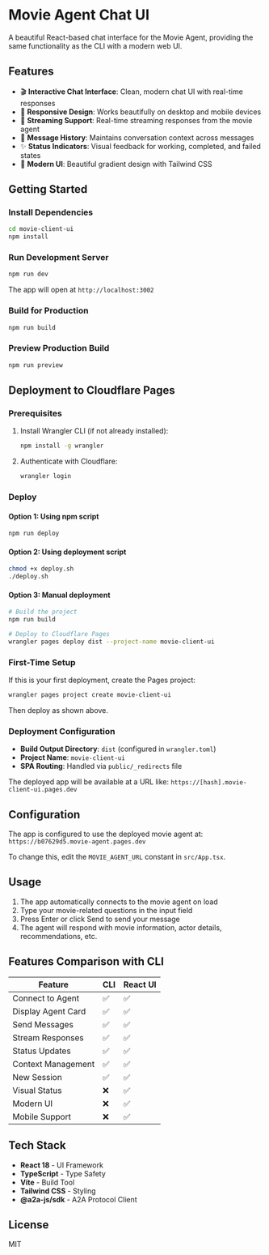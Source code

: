 # Movie Agent Chat UI

A beautiful React-based chat interface for the Movie Agent, providing the same functionality as the CLI with a modern web UI.

## Features

- 🎬 **Interactive Chat Interface**: Clean, modern chat UI with real-time responses
- 📱 **Responsive Design**: Works beautifully on desktop and mobile devices
- 🚀 **Streaming Support**: Real-time streaming responses from the movie agent
- 💬 **Message History**: Maintains conversation context across messages
- ✨ **Status Indicators**: Visual feedback for working, completed, and failed states
- 🎨 **Modern UI**: Beautiful gradient design with Tailwind CSS

## Getting Started

### Install Dependencies

```bash
cd movie-client-ui
npm install
```

### Run Development Server

```bash
npm run dev
```

The app will open at `http://localhost:3002`

### Build for Production

```bash
npm run build
```

### Preview Production Build

```bash
npm run preview
```

## Deployment to Cloudflare Pages

### Prerequisites

1. Install Wrangler CLI (if not already installed):
   ```bash
   npm install -g wrangler
   ```

2. Authenticate with Cloudflare:
   ```bash
   wrangler login
   ```

### Deploy

#### Option 1: Using npm script

```bash
npm run deploy
```

#### Option 2: Using deployment script

```bash
chmod +x deploy.sh
./deploy.sh
```

#### Option 3: Manual deployment

```bash
# Build the project
npm run build

# Deploy to Cloudflare Pages
wrangler pages deploy dist --project-name movie-client-ui
```

### First-Time Setup

If this is your first deployment, create the Pages project:

```bash
wrangler pages project create movie-client-ui
```

Then deploy as shown above.

### Deployment Configuration

- **Build Output Directory**: `dist` (configured in `wrangler.toml`)
- **Project Name**: `movie-client-ui`
- **SPA Routing**: Handled via `public/_redirects` file

The deployed app will be available at a URL like:
`https://[hash].movie-client-ui.pages.dev`

## Configuration

The app is configured to use the deployed movie agent at:
`https://b07629d5.movie-agent.pages.dev`

To change this, edit the `MOVIE_AGENT_URL` constant in `src/App.tsx`.

## Usage

1. The app automatically connects to the movie agent on load
2. Type your movie-related questions in the input field
3. Press Enter or click Send to send your message
4. The agent will respond with movie information, actor details, recommendations, etc.

## Features Comparison with CLI

| Feature | CLI | React UI |
|---------|-----|----------|
| Connect to Agent | ✅ | ✅ |
| Display Agent Card | ✅ | ✅ |
| Send Messages | ✅ | ✅ |
| Stream Responses | ✅ | ✅ |
| Status Updates | ✅ | ✅ |
| Context Management | ✅ | ✅ |
| New Session | ✅ | ✅ |
| Visual Status | ❌ | ✅ |
| Modern UI | ❌ | ✅ |
| Mobile Support | ❌ | ✅ |

## Tech Stack

- **React 18** - UI Framework
- **TypeScript** - Type Safety
- **Vite** - Build Tool
- **Tailwind CSS** - Styling
- **@a2a-js/sdk** - A2A Protocol Client

## License

MIT
